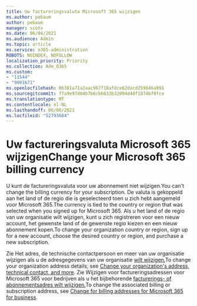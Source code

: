 ```yaml
---
title: Uw factureringsvaluta Microsoft 365 wijzigen
ms.author: pebaum
author: pebaum
manager: scotv
ms.date: 06/04/2021
ms.audience: Admin
ms.topic: article
ms.service: o365-administration
ROBOTS: NOINDEX, NOFOLLOW
localization_priority: Priority
ms.collection: Adm_O365
ms.custom:
- "11544"
- "9001671"
ms.openlocfilehash: 0b381a71a2aac967f18afdce62dacd259646a991
ms.sourcegitcommit: f7a9e97d04b7b6cbb633b32094d40f1874bf0fce
ms.translationtype: MT
ms.contentlocale: nl-NL
ms.lasthandoff: 06/06/2021
ms.locfileid: "52793684"
---
```

# <a name="change-your-microsoft-365-billing-currency"></a><span data-ttu-id="7c4ae-102">Uw factureringsvaluta Microsoft 365 wijzigen</span><span class="sxs-lookup"><span data-stu-id="7c4ae-102">Change your Microsoft 365 billing currency</span></span>

<span data-ttu-id="7c4ae-103">U kunt de factureringsvaluta voor uw abonnement niet wijzigen.</span><span class="sxs-lookup"><span data-stu-id="7c4ae-103">You can't change the billing currency for your subscription.</span></span> <span data-ttu-id="7c4ae-104">De valuta is gekoppeld aan het land of de regio die is geselecteerd toen u zich hebt aangemeld voor Microsoft 365.</span><span class="sxs-lookup"><span data-stu-id="7c4ae-104">The currency is tied to the country or region that was selected when you signed up for Microsoft 365.</span></span> <span data-ttu-id="7c4ae-105">Als u het land of de regio van uw organisatie wilt wijzigen, kunt u zich registreren voor een nieuw account, het gewenste land of de gewenste regio kiezen en een nieuw abonnement kopen.</span><span class="sxs-lookup"><span data-stu-id="7c4ae-105">To change your organization country or region, sign up for a new account, choose the desired country or region, and purchase a new subscription.</span></span> 

<span data-ttu-id="7c4ae-106">Zie Het adres, de technische contactpersoon en meer van uw organisatie wijzigen als u de adresgegevens van uw organisatie [wilt wijzigen.](/microsoft-365/admin/manage/change-address-contact-and-more)</span><span class="sxs-lookup"><span data-stu-id="7c4ae-106">To change your organization address details, see [Change your organization's address, technical contact, and more](/microsoft-365/admin/manage/change-address-contact-and-more).</span></span> <span data-ttu-id="7c4ae-107">Zie Wijzigen voor factureringsadressen voor Microsoft 365 voor bedrijven als u het bijbehorende [facturerings- of abonnementsadres wilt wijzigen.](/microsoft-365/commerce/billing-and-payments/change-your-billing-addresses)</span><span class="sxs-lookup"><span data-stu-id="7c4ae-107">To change the associated billing or subscription address, see [Change for billing addresses for Microsoft 365 for business](/microsoft-365/commerce/billing-and-payments/change-your-billing-addresses).</span></span> 